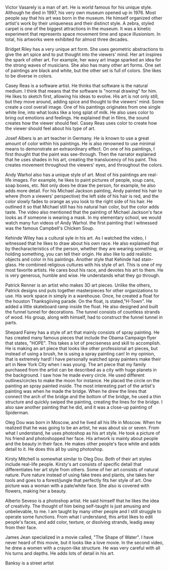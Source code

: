 Victor Vasarely is a man of art. He is world famous for his unique style. Although he died in 1997, his very own museum opened up in 1976. Most people say that his art was born in the museum. He himself organized other artist's work by their uniqueness and their distinct style. A zebra, styled carpet is one of the biggest attractions in the museum. It was a kinetic experiment that represents space movement time and space illusionism. In total, his artworks were exhibited for almost three decades.

Bridget Riley has a very unique art form. She uses geometric abstractions to give the art spice and to put thought into the viewers' mind. Her art inspires the spark of other art. For example, her wavy art image sparked an idea for the strong waves of musicians. She also has many other art forms. One set of paintings are black and white, but the other set is full of colors. She likes to be diverse in colors. 

Casey Reas is a software artist. He thinks that software is the natural medium. I think that means that the software is "normal drawing" for him. He likes to sketch first, allowing his ideas to evolve. His art is not only still, but they move around, adding spice and thought to the viewers' mind. Some create a cool overall image. One of his paintings originates from one single white line, into what looks like a long splat of milk. He also uses color to bring out emotions and feelings. He explained that in films, the sound creates how the viewer should feel. Casey Reas uses color to create how the viewer should feel about his type of art. 

Josef Albers is an art teacher in Germany. He is known to use a great amount of color within his paintings. He is also renowned to use minimal means to demonstrate an extraordinary effect. On one of his paintings, I first thought that the paint was see-through. Then the narrator explained that he uses shades in his art, creating the translucency of his paint. This creates movement throughout the viewers' eyes, and throughout the colors.

Andy Warhol also has a unique style of art. Most of his paintings are real-life images. For example, he likes to paint pictures of people, soup cans, soap boxes, etc. Not only does he draw the person, for example, he also adds more detail. For his Michael Jackson painting, Andy painted his hair to where (from a viewers' perspective) the left side of his hair is red, and the color slowly fades to orange as you look to the right side of his hair. He outlined it so that Michael still has his natural hair color, but the color adds taste. The video also mentioned that the painting of Michael Jackson's face looks as if someone is wearing a mask. In my elementary school, we would watch many fun videos of Andy Warhol. the first painting that I witnessed was the famous Campbell's Chicken Soup.

Kehinde Wiley has a cultural syle in his art. As I watched the video, I witnessed that he likes to draw about his own race. He also explained that by thecharacteristics of the person, whether they are wearing something, or holding something, you can tell their origin. He also like to add realistic objects and color in his paintings. Another style that Kehinde had stain-glass. He combined religious cultures with his style of art. This is one of my most favorite artists. He cares bout his race, and devotes his art to them. He is very generous, humble and wise. He understands what they go through.

Patrick Renner is an artist who makes 3D art pieces. Unlike the others, Patrick designs snd puts together masterpieces for other organizations to use. His work space in simply in a warehouse. Once, he created a float for the houston Thanksgiiving parade. On the float, is stated,"H-Town". He added a little skateboard ramp inside the float. He also designed and built the funnel tunnel for decorations. The tunnel consists of countless strands of wood. His group, along with himself, had to construct the funnel tunnel in parts. 

Shepard Fairey has a style of art that mainly consists of spray painting. He has created many famous pieces that include the Obama Campaign flyer that states, "HOPE". This takes a lot of preciseness and skill to accomplish. He is making an art piece that looks like other professional art pieces, but instead of using a brush, he is using a spray painting can! In my opinion, that is extremely hard! I have personally watched spray painters make their art in New York City when I was young. The art piece that my family purchased from the artist can be described as a city with huge planets in the background. I saw how he made every circle. He used different outlines/circles to make the moon for instance. He placed the circle on the painting an spray painted inside. The most interesting part of the artist's painting was when he made the bridge. When he drew the lines that connect the arch of the bridge and the bottom of the bridge, he used a thin structure and quickly swiped the painting, creating the lines for the bridge. I also saw another painting that he did, and it was a close-up painting of Spiderman.

Oleg Dou was born in Moscow, and he lived all his life in Moscow. When he realized that he was going to be an artist, he was about six or seven. From what I understand, he uses photoshop as his art style. He took a picture of his friend and photoshopped her face. His artwork is mainly about people and the beauty in their face. He makes other people's face white and adds detail to it. He does this all by using photoshop.

Kirsty Mitchell is somewhat similar to Oleg Dou. Both of their art styles include real-life people. Kirsty's art consists of specific detail that differentiates her art style from others. Some of her art consists of natural nature. Pure nature instead of using fake trees and plants, she takes her tools and goes to a forest/jungle that perfectly fits her style of art. One picture was a woman with a pale/white face. She also is covered with flowers, making her a  beauty.

Alberto Seveso is a photoshop artist. He said himself that he likes the idea of creativity. The thought of him being self-taught is just amusing and unbelievable, to me. I am taught by many other people and I still struggle to operate some functions. From what I understand, this artist likes to edit people's faces, and add color, texture, or disolving strands, leadig away from their face.

James Jean specialized in a movie called, "The Shape of Water". I have never heard of this movie, but it looks like a love movie. In the second video, he drew a women with a crayon-like structure. He was very careful with all his turns and depths. He adds lots of detail in his art. 

Banksy is a street artist


